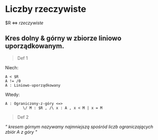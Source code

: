 
# Liczby rzeczywiste

$R <=> _rzeczywiste_

## Kres dolny & górny w zbiorze liniowo uporządkowanym.
>Def 1

Niech:

    A < $R  
    A != /0  
    A : Liniowo-uporządkowany
Wtedy:

    A : Ograniczony-z-góry <=> 
            \/ M : $R , /\ x : A , x < M | x = M

>Def 2

_"
kresem górnym nazywamy najmniejszą spośród liczb ograniczających zbiór A z góry
"_